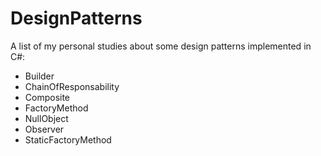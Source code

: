 # DesignPatterns

A list of my personal studies about some design patterns implemented in C#:
- Builder
- ChainOfResponsability
- Composite
- FactoryMethod
- NullObject
- Observer
- StaticFactoryMethod
